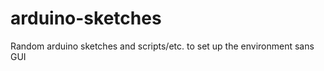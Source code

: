 arduino-sketches
================

Random arduino sketches and scripts/etc. to set up the environment sans GUI
